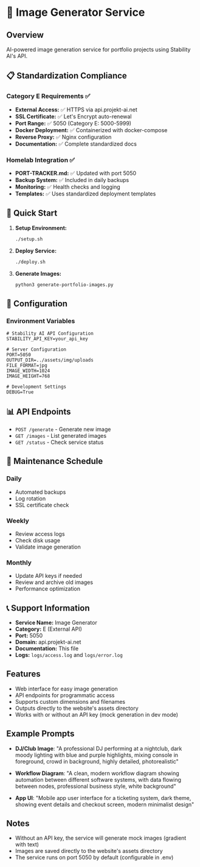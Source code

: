 # 🎨 Image Generator Service

## Overview
AI-powered image generation service for portfolio projects using Stability AI's API.

## 📋 Standardization Compliance

### Category E Requirements ✅
- **External Access:** ✅ HTTPS via api.projekt-ai.net
- **SSL Certificate:** ✅ Let's Encrypt auto-renewal
- **Port Range:** ✅ 5050 (Category E: 5000-5999)
- **Docker Deployment:** ✅ Containerized with docker-compose
- **Reverse Proxy:** ✅ Nginx configuration
- **Documentation:** ✅ Complete standardized docs

### Homelab Integration ✅
- **PORT-TRACKER.md:** ✅ Updated with port 5050
- **Backup System:** ✅ Included in daily backups
- **Monitoring:** ✅ Health checks and logging
- **Templates:** ✅ Uses standardized deployment templates

## 🚀 Quick Start

1. **Setup Environment:**
   ```bash
   ./setup.sh
   ```

2. **Deploy Service:**
   ```bash
   ./deploy.sh
   ```

3. **Generate Images:**
   ```bash
   python3 generate-portfolio-images.py
   ```

## 🔧 Configuration

### Environment Variables
```env
# Stability AI API Configuration
STABILITY_API_KEY=your_api_key

# Server Configuration
PORT=5050
OUTPUT_DIR=../assets/img/uploads
FILE_FORMAT=jpg
IMAGE_WIDTH=1024
IMAGE_HEIGHT=768

# Development Settings
DEBUG=True
```

## 📊 API Endpoints

- `POST /generate` - Generate new image
- `GET /images` - List generated images
- `GET /status` - Check service status

## 🔄 Maintenance Schedule

### Daily
- Automated backups
- Log rotation
- SSL certificate check

### Weekly
- Review access logs
- Check disk usage
- Validate image generation

### Monthly
- Update API keys if needed
- Review and archive old images
- Performance optimization

## 📞 Support Information

- **Service Name:** Image Generator
- **Category:** E (External API)
- **Port:** 5050
- **Domain:** api.projekt-ai.net
- **Documentation:** This file
- **Logs:** `logs/access.log` and `logs/error.log`

## Features

- Web interface for easy image generation
- API endpoints for programmatic access
- Supports custom dimensions and filenames
- Outputs directly to the website's assets directory
- Works with or without an API key (mock generation in dev mode)

## Example Prompts

- **DJ/Club Image**: "A professional DJ performing at a nightclub, dark moody lighting with blue and purple highlights, mixing console in foreground, crowd in background, highly detailed, photorealistic"
  
- **Workflow Diagram**: "A clean, modern workflow diagram showing automation between different software systems, with data flowing between nodes, professional business style, white background"

- **App UI**: "Mobile app user interface for a ticketing system, dark theme, showing event details and checkout screen, modern minimalist design"

## Notes

- Without an API key, the service will generate mock images (gradient with text)
- Images are saved directly to the website's assets directory
- The service runs on port 5050 by default (configurable in .env) 